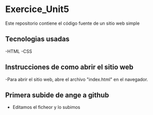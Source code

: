 # Exercice_Unit5

Este repositorio contiene el código fuente de un sitio web simple

## Tecnologias usadas

-HTML
-CSS

## Instrucciones de como abrir el sitio web

-Para abrir el sitio web, abre el archivo "index.html" en el navegador.

## Primera subide de ange a github

- Editamos el ficheor y lo subimos
